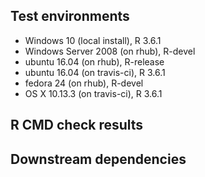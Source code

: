 ## Test environments
- Windows 10 (local install), R 3.6.1
- Windows Server 2008 (on rhub), R-devel
- ubuntu 16.04 (on rhub), R-release
- ubuntu 16.04 (on travis-ci), R 3.6.1
- fedora 24 (on rhub), R-devel
- OS X 10.13.3 (on travis-ci), R 3.6.1

## R CMD check results


## Downstream dependencies

